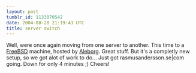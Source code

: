 ```yaml
---
layout: post
tumblr_id: 1133070542  
date: 2004-08-28 21:19:43 UTC
title: server switch
---
```


Well, were once again moving from one server to another. This time to a <a href="http://www.freebsd.org/" target="_blank">FreeBSD</a> machine, hosted by <a href="http://www.aleborg.se/" target="_blank">Aleborg</a>. Great stuff. But it's a completly new setup, so we got alot of work to do... Just got rasmusandersson.se|com going. Down for only 4 minutes ;) Cheers!
